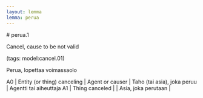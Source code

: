 ```yaml
---
layout: lemma
lemma: perua
---
```


<div class="sense">
# <span class="sensename">perua.1</span>

<span class="description">Cancel, cause to be not valid</span>

(tags: model:cancel.01)

<span class="description">Perua, lopettaa voimassaolo</span>

A0 | Entity (or thing) canceling | Agent or causer | Taho (tai asia), joka peruu | Agentti tai aiheuttaja
A1 | Thing canceled |   | Asia, joka perutaan |  

</div>

